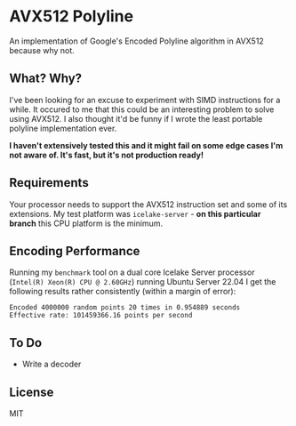 # AVX512 Polyline

An implementation of Google's Encoded Polyline algorithm in AVX512 because why not.

## What? Why?

I've been looking for an excuse to experiment with SIMD instructions for a while. It occured to me that this could be an interesting problem to solve using AVX512. I also thought it'd be funny if I wrote the least portable polyline implementation ever.

**I haven't extensively tested this and it might fail on some edge cases I'm not aware of. It's fast, but it's not production ready!**

## Requirements
Your processor needs to support the AVX512 instruction set and some of its extensions. My test platform was `icelake-server` - **on this particular branch** this CPU platform is the minimum.

## Encoding Performance
Running my `benchmark` tool on a dual core Icelake Server processor (`Intel(R) Xeon(R) CPU @ 2.60GHz`) running Ubuntu Server 22.04 I get the following results rather consistently (within a margin of error):

```
Encoded 4000000 random points 20 times in 0.954889 seconds
Effective rate: 101459366.16 points per second
```

## To Do
* Write a decoder

## License
MIT
